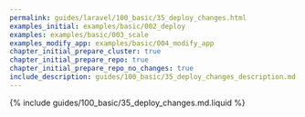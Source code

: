 ```yaml
---
permalink: guides/laravel/100_basic/35_deploy_changes.html
examples_initial: examples/basic/002_deploy
examples: examples/basic/003_scale
examples_modify_app: examples/basic/004_modify_app
chapter_initial_prepare_cluster: true
chapter_initial_prepare_repo: true
chapter_initial_prepare_repo_no_changes: true
include_description: guides/100_basic/35_deploy_changes_description.md.liquid
---
```


{% include guides/100_basic/35_deploy_changes.md.liquid %}
